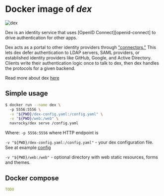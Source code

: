 # Docker image of *dex*

![dex](https://github.com/dexidp/dex/raw/master/Documentation/logos/dex-horizontal-color.png)

Dex is an identity service that uses [OpenID Connect][openid-connect] to drive authentication for other apps.

Dex acts as a portal to other identity providers through ["connectors."](#connectors) This lets dex defer authentication to LDAP servers, SAML providers, or established identity providers like GitHub, Google, and Active Directory. Clients write their authentication logic once to talk to dex, then dex handles the protocols for a given backend.

Read more about dex [here](https://github.com/dexidp/dex#dex---a-federated-openid-connect-provider)

## Simple usage

```bash
$ docker run --name dex \ 
  -p 5556:5556 \
  -v "${PWD}/dex-config.yaml:/config.yaml" \
  -v "${PWD}/web:/web" \
  navrocky/dex serve /config.yaml
```

Where:
`-p 5556:5556` where HTTP endpoint is

`-v "${PWD}/dex-config.yaml:/config.yaml"` - your dex configuration file. See at example [config](https://github.com/dexidp/dex/blob/v2.15.0/examples/config-dev.yaml)

`-v "${PWD}/web:/web"` - optional directory with web static resources, forms and themes.


## Docker compose

```yaml
TODO
```
